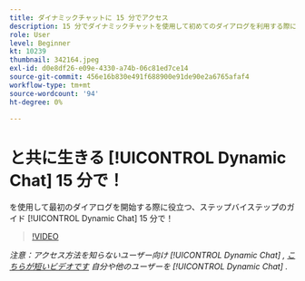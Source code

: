 ```yaml
---
title: ダイナミックチャットに 15 分でアクセス
description: 15 分でダイナミックチャットを使用して初めてのダイアログを利用する際に役立つステップバイステップガイドです。
role: User
level: Beginner
kt: 10239
thumbnail: 342164.jpeg
exl-id: d0e8df26-e09e-4330-a74b-06c81ed7ce14
source-git-commit: 456e16b830e491f688900e91de90e2a6765afaf4
workflow-type: tm+mt
source-wordcount: '94'
ht-degree: 0%

---
```


# と共に生きる [!UICONTROL Dynamic Chat]  15 分で！

を使用して最初のダイアログを開始する際に役立つ、ステップバイステップのガイド [!UICONTROL Dynamic Chat]  15 分で！

>[!VIDEO](https://video.tv.adobe.com/v/342164/?quality=12&learn=on)

*注意：アクセス方法を知らないユーザー向け [!UICONTROL Dynamic Chat] , [こちらが短いビデオです](https://experienceleague.adobe.com/docs/marketo-learn/tutorials/dynamic-chat/user-management.html?lang=en) 自分や他のユーザーを [!UICONTROL Dynamic Chat] .*
